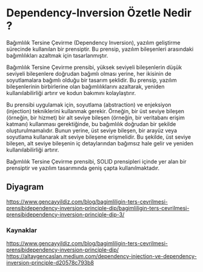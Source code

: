 # Dependency-Inversion Özetle Nedir ?
Bağımlılık Tersine Çevirme (Dependency Inversion), yazılım geliştirme sürecinde kullanılan bir prensiptir. Bu prensip, yazılım bileşenleri arasındaki bağımlılıkları azaltmak için tasarlanmıştır.

Bağımlılık Tersine Çevirme prensibi, yüksek seviyeli bileşenlerin düşük seviyeli bileşenlere doğrudan bağımlı olması yerine, her ikisinin de soyutlamalara bağımlı olduğu bir tasarım şeklidir. Bu prensip, yazılım bileşenlerinin birbirlerine olan bağımlılıklarını azaltarak, yeniden kullanılabilirliği artırır ve kodun bakımını kolaylaştırır.

Bu prensibi uygulamak için, soyutlama (abstraction) ve enjeksiyon (injection) tekniklerini kullanmak gerekir. Örneğin, bir üst seviye bileşen (örneğin, bir hizmet) bir alt seviye bileşen (örneğin, bir veritabanı erişim katmanı) kullanması gerektiğinde, bu bağımlılık doğrudan bir şekilde oluşturulmamalıdır. Bunun yerine, üst seviye bileşen, bir arayüz veya soyutlama kullanarak alt seviye bileşene erişmelidir. Bu şekilde, üst seviye bileşen, alt seviye bileşenin iç detaylarından bağımsız hale gelir ve yeniden kullanılabilirliği artırır.

Bağımlılık Tersine Çevirme prensibi, SOLID prensipleri içinde yer alan bir prensiptir ve yazılım tasarımında geniş çapta kullanılmaktadır.


## Diyagram
https://www.gencayyildiz.com/blog/bagimliligin-ters-cevrilmesi-prensibidependency-inversion-principle-dip/bagimliligin-ters-cevrilmesi-prensibidependency-inversion-principle-dip-3/

### Kaynaklar
https://www.gencayyildiz.com/blog/bagimliligin-ters-cevrilmesi-prensibidependency-inversion-principle-dip/
https://altaygencaslan.medium.com/dependency-injection-ve-dependency-inversion-principle-d20578c793b8
